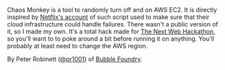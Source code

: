 Chaos Monkey is a tool to randomly turn off and on AWS EC2. It is directly inspired by [Netflix's account](http://techblog.netflix.com/2010/12/5-lessons-weve-learned-using-aws.html) of such script used to make sure that their cloud infrastructure could handle failures. There wasn't a public version of it, so I made my own. It's a total hack made for [The Next Web Hackathon](http://hackathon.thenextweb.com/index.php/Main_Page), so you'll want to to poke around a bit before running it on anything. You'll probably at least need to change the AWS region.

By Peter Robinett ([@pr1001](http://twitter.com/)) of [Bubble Foundry](http://www.bubblefoundry.com).